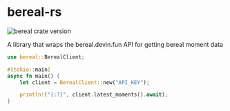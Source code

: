 # bereal-rs

![bereal crate version](https://img.shields.io/crates/v/bereal?style=for-the-badge)

A library that wraps the bereal.devin.fun API for getting bereal moment data

```rs
use bereal::BerealClient;

#[tokio::main]
async fn main() {
    let client = BerealClient::new("API_KEY");

    println!("{:?}", client.latest_moments().await);
}
```
